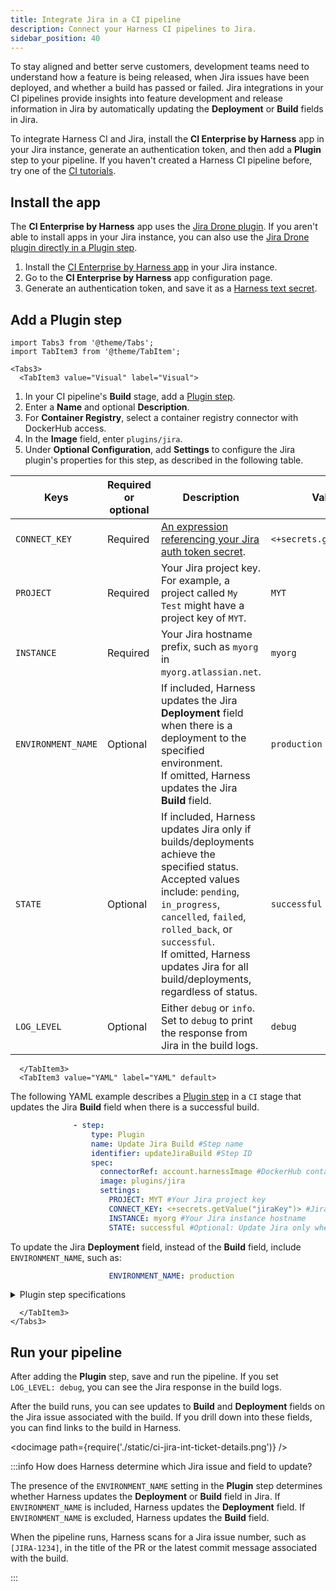 ```yaml
---
title: Integrate Jira in a CI pipeline
description: Connect your Harness CI pipelines to Jira.
sidebar_position: 40
---
```


To stay aligned and better serve customers, development teams need to understand how a feature is being released, when Jira issues have been deployed, and whether a build has passed or failed. Jira integrations in your CI pipelines provide insights into feature development and release information in Jira by automatically updating the **Deployment** or **Build** fields in Jira.

To integrate Harness CI and Jira, install the **CI Enterprise by Harness** app in your Jira instance, generate an authentication token, and then add a **Plugin** step to your pipeline. If you haven't created a Harness CI pipeline before, try one of the [CI tutorials](../../ci-quickstarts/ci-pipeline-quickstart.md).

## Install the app

The **CI Enterprise by Harness** app uses the [Jira Drone plugin](https://plugins.drone.io/plugins/jira). If you aren't able to install apps in your Jira instance, you can also use the [Jira Drone plugin directly in a Plugin step](./run-a-drone-plugin-in-ci.md).

1. Install the [CI Enterprise by Harness app](https://marketplace.atlassian.com/apps/1227511/ci-enterprise-by-harness) in your Jira instance.
2. Go to the **CI Enterprise by Harness** app configuration page.
3. Generate an authentication token, and save it as a [Harness text secret](/docs/platform/Secrets/add-use-text-secrets).

## Add a Plugin step

```mdx-code-block
import Tabs3 from '@theme/Tabs';
import TabItem3 from '@theme/TabItem';
```

```mdx-code-block
<Tabs3>
  <TabItem3 value="Visual" label="Visual">
```

1. In your CI pipeline's **Build** stage, add a [Plugin step](./plugin-step-settings-reference.md).
2. Enter a **Name** and optional **Description**.
3. For **Container Registry**, select a container registry connector with DockerHub access.
4. In the **Image** field, enter `plugins/jira`.
5. Under **Optional Configuration**, add **Settings** to configure the Jira plugin's properties for this step, as described in the following table.

| Keys | Required or optional | Description | Value example |
| - | - | - | - |
| `CONNECT_KEY` | Required | [An expression referencing your Jira auth token secret](/docs/platform/Secrets/add-use-text-secrets#step-3-reference-the-encrypted-text-by-identifier). | `<+secrets.getValue("jiraKey")>` |
| `PROJECT` | Required | Your Jira project key.<br/>For example, a project called `My Test` might have a project key of `MYT`. | `MYT` |
| `INSTANCE` <!--CONNECT_HOSTNAME?--> | Required | Your Jira hostname prefix, such as `myorg` in `myorg.atlassian.net`. | `myorg` |
| `ENVIRONMENT_NAME` | Optional | If included, Harness updates the Jira **Deployment** field when there is a deployment to the specified environment.<br/>If omitted, Harness updates the Jira **Build** field. | `production` |
| `STATE` | Optional | If included, Harness updates Jira only if builds/deployments achieve the specified status.<br/>Accepted values include: `pending`, `in_progress`, `cancelled`, `failed`, `rolled_back`, or `successful`.<br/>If omitted, Harness updates Jira for all build/deployments, regardless of status. | `successful` |
| `LOG_LEVEL` | Optional | Either `debug` or `info`.<br/>Set to `debug` to print the response from Jira in the build logs. | `debug` |

```mdx-code-block
  </TabItem3>
  <TabItem3 value="YAML" label="YAML" default>
```
The following YAML example describes a [Plugin step](./plugin-step-settings-reference.md) in a `CI` stage that updates the Jira **Build** field when there is a successful build.

```yaml
              - step:
                  type: Plugin
                  name: Update Jira Build #Step name
                  identifier: updateJiraBuild #Step ID
                  spec:
                    connectorRef: account.harnessImage #DockerHub container registry connector
                    image: plugins/jira
                    settings:
                      PROJECT: MYT #Your Jira project key
                      CONNECT_KEY: <+secrets.getValue("jiraKey")> #Jira authentication token secret
                      INSTANCE: myorg #Your Jira instance hostname
                      STATE: successful #Optional: Update Jira only when builds succeed
```

To update the Jira **Deployment** field, instead of the **Build** field, include `ENVIRONMENT_NAME`, such as:

```yaml
                      ENVIRONMENT_NAME: production
```

<details>
<summary>Plugin step specifications</summary>

*  `type: Plugin`
*  `name:` Specify a step name.
*  `identifier:` Specify a unique step ID.
*  `connectorRef:` Specify a DockerHub container registry connector.
*  `image: plugins/jira`
*  `settings:` Add environment variables to configure the Jira plugin's properties for this step, as described in the following table.

| Keys | Required or optional | Description | Value example |
| - | - | - | - |
| `CONNECT_KEY` | Required | [An expression referencing your Jira auth token secret](/docs/platform/Secrets/add-use-text-secrets#step-3-reference-the-encrypted-text-by-identifier). | `<+secrets.getValue("jiraKey")>` |
| `PROJECT` | Required | Your Jira project key.<br/>For example, a project called `My Test` might have a project key of `MYT`. | `MYT` |
| `INSTANCE` <!--CONNECT_HOSTNAME?--> | Required | Your Jira hostname prefix, such as `myorg` in `myorg.atlassian.net`. | `myorg` |
| `ENVIRONMENT_NAME` | Optional | If included, Harness updates the Jira **Deployment** field when there is a deployment to the specified environment.<br/>If omitted, Harness updates the Jira **Build** field. | `production` |
| `STATE` | Optional | If included, Harness updates Jira only if builds/deployments achieve the specified status.<br/>Accepted values include: `pending`, `in_progress`, `cancelled`, `failed`, `rolled_back`, or `successful`.<br/>If omitted, Harness updates Jira for all build/deployments, regardless of status. | `successful` |
| `LOG_LEVEL` | Optional | Either `debug` or `info`.<br/>Set to `debug` to print the response from Jira in the build logs. | `debug` |

</details>

```mdx-code-block
  </TabItem3>
</Tabs3>
```

## Run your pipeline

After adding the **Plugin** step, save and run the pipeline. If you set `LOG_LEVEL: debug`, you can see the Jira response in the build logs.

After the build runs, you can see updates to **Build** and **Deployment** fields on the Jira issue associated with the build. If you drill down into these fields, you can find links to the build in Harness.

<!-- ![](./static/ci-jira-int-ticket-details.png) -->

<docimage path={require('./static/ci-jira-int-ticket-details.png')} />

:::info How does Harness determine which Jira issue and field to update?

The presence of the `ENVIRONMENT_NAME` setting in the **Plugin** step determines whether Harness updates the **Deployment** or **Build** field in Jira. If `ENVIRONMENT_NAME` is included, Harness updates the **Deployment** field. If `ENVIRONMENT_NAME` is excluded, Harness updates the **Build** field.

When the pipeline runs, Harness scans for a Jira issue number, such as `[JIRA-1234]`, in the title of the PR or the latest commit message associated with the build.

:::
